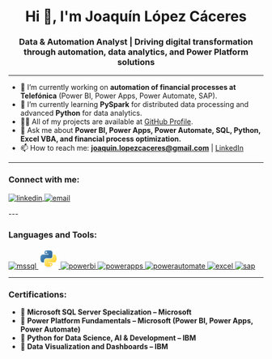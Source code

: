<h1 align="center">Hi 👋, I'm Joaquín López Cáceres</h1>
<h3 align="center">Data & Automation Analyst | Driving digital transformation through automation, data analytics, and Power Platform solutions</h3>

---

- 🔭 I’m currently working on **automation of financial processes at Telefónica** (Power BI, Power Apps, Power Automate, SAP).  
- 🌱 I’m currently learning **PySpark** for distributed data processing and advanced **Python** for data analytics.  
- 👨‍💻 All of my projects are available at [GitHub Profile](https://github.com/joaquinlopezcaceres).  
- 💬 Ask me about **Power BI, Power Apps, Power Automate, SQL, Python, Excel VBA, and financial process optimization.**  
- 📫 How to reach me: **joaquin.lopezcaceres@gmail.com** | [LinkedIn](https://www.linkedin.com/in/joaquinlopezcaceres)  

---

<h3 align="left">Connect with me:</h3>
<p align="left">
  <a href="https://linkedin.com/in/joaquinlopezcaceres" target="blank">
    <img align="center" src="https://cdn.jsdelivr.net/gh/devicons/devicon/icons/linkedin/linkedin-original.svg" alt="linkedin" height="30" width="30" />
  </a>
  <a href="mailto:joaquin.lopezcaceres@gmail.com" target="blank">
    <img align="center" src="https://cdn-icons-png.flaticon.com/512/732/732200.png" alt="email" height="30" width="30" />
  </a>
</p>
---

<h3 align="left">Languages and Tools:</h3>
<p align="left">
  <!-- SQL Server -->
  <a href="https://www.microsoft.com/sql-server" target="blank" rel="noreferrer">
    <img src="https://www.svgrepo.com/show/303229/microsoft-sql-server-logo.svg" alt="mssql" width="40" height="40"/>
  </a>
  
  <!-- Python -->
  <a href="https://www.python.org" target="_blank" rel="noreferrer">
    <img src="https://raw.githubusercontent.com/devicons/devicon/master/icons/python/python-original.svg" alt="python" width="40" height="40"/>
  </a>
  
  <!-- Power BI -->
  <a href="https://powerbi.microsoft.com/" target="_blank" rel="noreferrer">
    <img src="https://raw.githubusercontent.com/microsoft/PowerBI-Icons/main/PNG/Power-BI.png" alt="powerbi" width="40" height="40"/>
  </a>
  
  <!-- Power Apps -->
  <a href="https://powerapps.microsoft.com/" target="_blank" rel="noreferrer">
    <img src="https://store-images.s-microsoft.com/image/apps.5460.13795821674373682.42a749e2-3ed9-43c6-88ec-0045278b4e49.7c939c07-5097-4a52-abd1-de0a42b889ba" alt="powerapps" width="40" height="40"/>
  </a>
  
  <!-- Power Automate -->
  <a href="https://powerautomate.microsoft.com/" target="_blank" rel="noreferrer">
    <img src="https://play-lh.googleusercontent.com/aeXs0qriXwmHVWtq9u4zVUO6SifULKtJOQdtBg6wDQqaNEaaJKl6b2oiABMmHn6yLH8" alt="powerautomate" width="40" height="40"/>
  </a>
  
  <!-- Excel -->
  <a href="https://www.microsoft.com/microsoft-365/excel" target="_blank" rel="noreferrer">
    <img src="https://img.icons8.com/color/48/microsoft-excel-2019--v1.png" alt="excel" width="40" height="40"/>
  </a>
  
  <!-- SAP -->
  <a href="https://www.sap.com/" target="_blank" rel="noreferrer">
    <img src="https://img.icons8.com/color/48/sap.png" alt="sap" width="40" height="40"/>
  </a>
</p>

---

<h3 align="left">Certifications:</h3>

- 📜 **Microsoft SQL Server Specialization – Microsoft**  
- 📜 **Power Platform Fundamentals – Microsoft (Power BI, Power Apps, Power Automate)**  
- 📜 **Python for Data Science, AI & Development – IBM**  
- 📜 **Data Visualization and Dashboards – IBM**  

